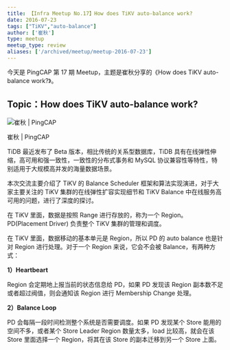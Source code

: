 ```yaml
---
title: 【Infra Meetup No.17】How does TiKV auto-balance work?
date: 2016-07-23
tags: ["TiKV","auto-balance"]
author: ['崔秋']
type: meetup
meetup_type: review
aliases: ['/archived/meetup/meetup-2016-07-23']
---
```


今天是 PingCAP 第 17 期 Meetup，主题是崔秋分享的《How does TiKV auto-balance work?》。

## Topic：How does TiKV auto-balance work?

![崔秋 | PingCAP](media/meetup-17-20160723/1.jpeg)

<div class="caption-center">崔秋 | PingCAP</div>

TiDB 最近发布了 Beta 版本，相比传统的关系型数据库，TiDB 具有在线弹性伸缩，高可用和强一致性，一致性的分布式事务和 MySQL 协议兼容性等特性，特别适用于大规模高并发的海量数据场景。

本次交流主要介绍了 TiKV 的 Balance Scheduler 框架和算法实现演进，对于大家主要关注的 TiKV 集群的在线弹性扩容实现细节和 TiKV Balance 中在线服务高可用的问题，进行了深度的探讨。

在 TiKV 里面，数据是按照 Range 进行存放的，称为一个 Region。PD(Placement Driver) 负责整个 TiKV 集群的管理和调度。

在 TiKV 里面，数据移动的基本单元是 Region，所以 PD 的 auto balance 也是针对 Region 进行处理。对于一个 Region 来说，它会不会被 Balance，有两种方式：

**1）Heartbeart**

Region 会定期地上报当前的状态信息给 PD，如果 PD 发现该 Region 副本数不足或者超过阀值，则会通知该 Region 进行 Membership Change 处理。

**2）Balance Loop**

PD 会每隔一段时间检测整个系统是否需要调度。如果 PD 发现某个 Store 能用的空间不多，或者某个 Store Leader Region 数量太多，load 比较高，就会在该 Store 里面选择一个 Region，将其在该 Store 的副本迁移到另一个 Store 上面。


